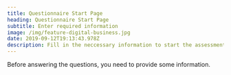 ```yaml
---
title: Questionnaire Start Page
heading: Questionnaire Start Page
subtitle: Enter required information
image: /img/feature-digital-business.jpg
date: 2019-09-12T19:13:43.978Z
description: Fill in the neccessary information to start the assessment
---
```

Before answering the questions, you need to provide some information.
